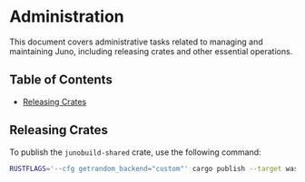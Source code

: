 # Administration

This document covers administrative tasks related to managing and maintaining Juno, including releasing crates and other essential operations.

## Table of Contents

- [Releasing Crates](#releasing-crates)

## Releasing Crates

To publish the `junobuild-shared` crate, use the following command:

```bash
RUSTFLAGS='--cfg getrandom_backend="custom"' cargo publish --target wasm32-unknown-unknown -p junobuild-shared
```
